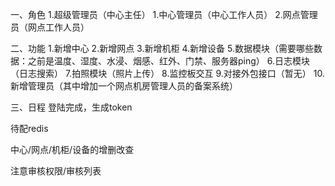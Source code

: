 一、角色
1.超级管理员（中心主任）
1.中心管理员（中心工作人员）
2.网点管理员（网点工作人员）

二、功能
1.新增中心
2.新增网点
3.新增机柜
4.新增设备
5.数据模块（需要哪些数据：之前是温度、湿度、水浸、烟感、红外、门禁、服务器ping）
6.日志模块（日志搜索）
7.拍照模块（照片上传）
8.监控板交互
9.对接外包接口（暂无）
10.新增管理员（其中增加一个网点机房管理人员的备案系统）

三、日程
登陆完成，生成token

待配redis

中心/网点/机柜/设备的增删改查

注意审核权限/审核列表
